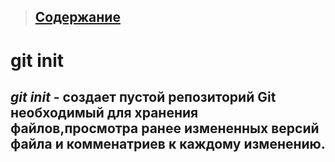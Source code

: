 > ## [Содержание](./readme.md)


# **git init**

 ## *git init* - создает пустой репозиторий Git необходимый для хранения файлов,просмотра ранее измененных версий файла и комменатриев к каждому изменению. 